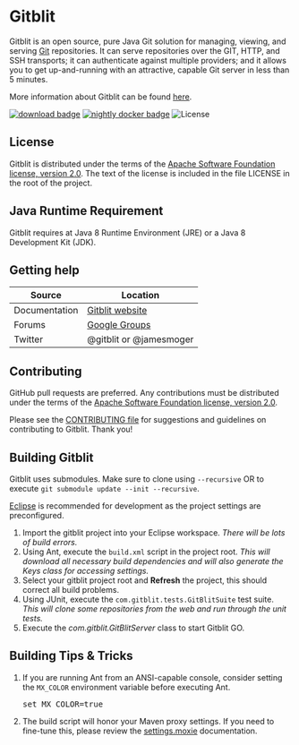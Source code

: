 Gitblit
=================

Gitblit is an open source, pure Java Git solution for managing, viewing, and serving [Git](http://git-scm.com) repositories.  It can serve repositories over the GIT, HTTP, and SSH transports; it can authenticate against multiple providers; and it allows you to get up-and-running with an attractive, capable Git server in less than 5 minutes.

More information about Gitblit can be found [here](http://gitblit.com).

<a href='https://github.com/gitblit/gitblit/releases/latest' title='Download'><img alt='download badge' src='https://img.shields.io/badge/dynamic/json?color=9cf&label=Download&query=%24.name&url=https%3A%2F%2Fapi.github.com%2Frepos%2Fgitblit%2Fgitblit%2Freleases%2Flatest'></a>
<a title='nightly docker' href='https://hub.docker.com/r/gitblit/gitblit/tags?page=1&name=nightly'><img alt='nightly docker badge' src='https://img.shields.io/badge/dynamic/json?color=2496ed&label=Nightly Docker&query=%24.tag_last_pushed&cacheSeconds=43200&url=https%3A%2F%2Fhub.docker.com%2Fv2%2Frepositories%2Fgitblit%2Fgitblit%2Ftags%2Fnightly'></a>
![License](https://img.shields.io/github/license/gitblit/gitblit?color=%23f29024)

License
-------

Gitblit is distributed under the terms of the [Apache Software Foundation license, version 2.0](http://www.apache.org/licenses/LICENSE-2.0).
The text of the license is included in the file LICENSE in the root of the project.

Java Runtime Requirement
------------------------------------

Gitblit requires at Java 8 Runtime Environment (JRE) or a Java 8 Development Kit (JDK).

Getting help
------------

| Source        | Location                                               |
| ------------- |--------------------------------------------------------|
| Documentation | [Gitblit website](http://gitblit.com)                  |
| Forums        | [Google Groups](https://groups.google.com/forum/#!forum/gitblit) |
| Twitter       | @gitblit or @jamesmoger                                |

Contributing
------------

GitHub pull requests are preferred.  Any contributions must be distributed under the terms of the [Apache Software Foundation license, version 2.0](http://www.apache.org/licenses/LICENSE-2.0).

Please see the [CONTRIBUTING file](CONTRIBUTING.md) for suggestions and guidelines on contributing to Gitblit. Thank you!


Building Gitblit
----------------

Gitblit uses submodules.
Make sure to clone using `--recursive` OR to execute `git submodule update --init --recursive`.

[Eclipse](http://eclipse.org) is recommended for development as the project settings are preconfigured.

1. Import the gitblit project into your Eclipse workspace.
*There will be lots of build errors.*
2. Using Ant, execute the `build.xml` script in the project root.
*This will download all necessary build dependencies and will also generate the Keys class for accessing settings.*
3. Select your gitblit project root and **Refresh** the project, this should correct all build problems.
4. Using JUnit, execute the `com.gitblit.tests.GitBlitSuite` test suite.
*This will clone some repositories from the web and run through the unit tests.*
5. Execute the *com.gitblit.GitBlitServer* class to start Gitblit GO.

Building Tips & Tricks
----------------------
1. If you are running Ant from an ANSI-capable console, consider setting the `MX_COLOR` environment variable before executing Ant.<pre>set MX_COLOR=true</pre>
2. The build script will honor your Maven proxy settings.  If you need to fine-tune this, please review the [settings.moxie](http://gitblit.github.io/moxie/settings.html) documentation.

